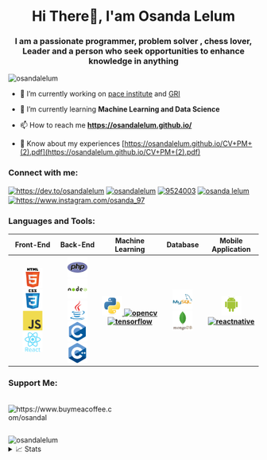 <h1 align="center">Hi There👋, I'am Osanda Lelum</h1>
<h3 align="center">I am a passionate programmer, problem solver , chess lover, Leader and a person who seek opportunities to enhance knowledge in anything</h3>

<p align="left"> <img src="https://komarev.com/ghpvc/?username=osandalelum&label=Profile%20views&color=0e75b6&style=flat" alt="osandalelum" /> </p>

- 🔭 I’m currently working on [pace institute](https://www.paceinstitute.lk/web-development/) and [GRI](https://gritires.com/)

- 🌱 I’m currently learning **Machine Learning and Data Science**

- 📫 How to reach me **https://osandalelum.github.io/**

- 📄 Know about my experiences [https://osandalelum.github.io/CV+PM+(2).pdf](https://osandalelum.github.io/CV+PM+(2).pdf)

<h3 align="left">Connect with me:</h3>
<p align="left">
<a href="https://dev.to/osandalelum" target="blank"><img align="center" src="https://raw.githubusercontent.com/rahuldkjain/github-profile-readme-generator/master/src/images/icons/Social/devto.svg" alt="https://dev.to/osandalelum" height="30" width="40" /></a>
<a href="https://twitter.com/osandalelum" target="blank"><img align="center" src="https://raw.githubusercontent.com/rahuldkjain/github-profile-readme-generator/master/src/images/icons/Social/twitter.svg" alt="osandalelum" height="30" width="40" /></a>
<a href="https://stackoverflow.com/users/9524003" target="blank"><img align="center" src="https://raw.githubusercontent.com/rahuldkjain/github-profile-readme-generator/master/src/images/icons/Social/stack-overflow.svg" alt="9524003" height="30" width="40" /></a>
<a href="https://kaggle.com/osanda lelum" target="blank"><img align="center" src="https://raw.githubusercontent.com/rahuldkjain/github-profile-readme-generator/master/src/images/icons/Social/kaggle.svg" alt="osanda lelum" height="30" width="40" /></a>
<a href="https://instagram.com/osanda_97" target="blank"><img align="center" src="https://raw.githubusercontent.com/rahuldkjain/github-profile-readme-generator/master/src/images/icons/Social/instagram.svg" alt="https://www.instagram.com/osanda_97" height="30" width="40" /></a>
</p>

<h3 align="left">Languages and Tools:</h3>
<table><tr>
   <th>Front-End</th>
   <th>Back-End</th>
   <th>Machine Learning</th>
   <th>Database</th>
   <th>Mobile Application</th>
</tr>
   <tr>
   <th> <a href="https://www.w3.org/html/" target="_blank" rel="noreferrer"> <img src="https://raw.githubusercontent.com/devicons/devicon/master/icons/html5/html5-original-wordmark.svg" alt="html5" width="40" height="40"/> </a> 
   <a href="https://www.w3schools.com/css/" target="_blank" rel="noreferrer"> <img src="https://raw.githubusercontent.com/devicons/devicon/master/icons/css3/css3-original-wordmark.svg" alt="css3" width="40" height="40"/> </a>  
   <a href="https://developer.mozilla.org/en-US/docs/Web/JavaScript" target="_blank" rel="noreferrer"> <img src="https://raw.githubusercontent.com/devicons/devicon/master/icons/javascript/javascript-original.svg" alt="javascript" width="40" height="40"/> </a> 
   <a href="https://reactjs.org/" target="_blank" rel="noreferrer"> <img src="https://raw.githubusercontent.com/devicons/devicon/master/icons/react/react-original-wordmark.svg" alt="react" width="40" height="40"/> </a> </th>
   <th>   <a href="https://www.php.net" target="_blank" rel="noreferrer"> <img src="https://raw.githubusercontent.com/devicons/devicon/master/icons/php/php-original.svg" alt="php" width="40" height="40"/> </a> 
   <a href="https://nodejs.org" target="_blank" rel="noreferrer"> <img src="https://raw.githubusercontent.com/devicons/devicon/master/icons/nodejs/nodejs-original-wordmark.svg" alt="nodejs" width="40" height="40"/> </a> 
   <a href="https://www.java.com" target="_blank" rel="noreferrer"> <img src="https://raw.githubusercontent.com/devicons/devicon/master/icons/java/java-original.svg" alt="java" width="40" height="40"/> </a> 
   <br/>
   <a href="https://www.cprogramming.com/" target="_blank" rel="noreferrer"> <img src="https://raw.githubusercontent.com/devicons/devicon/master/icons/c/c-original.svg" alt="c" width="40" height="40"/> </a> 
   <a href="https://www.w3schools.com/cpp/" target="_blank" rel="noreferrer"> <img src="https://raw.githubusercontent.com/devicons/devicon/master/icons/cplusplus/cplusplus-original.svg" alt="cplusplus" width="40" height="40"/> </a> </th>
   <th>  <a href="https://www.python.org" target="_blank" rel="noreferrer"> <img src="https://raw.githubusercontent.com/devicons/devicon/master/icons/python/python-original.svg" alt="python" width="40" height="40"/> </a>
    <a href="https://opencv.org/" target="_blank" rel="noreferrer"> <img src="https://www.vectorlogo.zone/logos/opencv/opencv-icon.svg" alt="opencv" width="40" height="40"/> </a> 
    <a href="https://www.tensorflow.org" target="_blank" rel="noreferrer"> <img src="https://www.vectorlogo.zone/logos/tensorflow/tensorflow-icon.svg" alt="tensorflow" width="40" height="40"/> </a> </th>
   <th>   <a href="https://www.mysql.com/" target="_blank" rel="noreferrer"> <img src="https://raw.githubusercontent.com/devicons/devicon/master/icons/mysql/mysql-original-wordmark.svg" alt="mysql" width="40" height="40"/> </a> 
    <a href="https://www.mongodb.com/" target="_blank" rel="noreferrer"> <img src="https://raw.githubusercontent.com/devicons/devicon/master/icons/mongodb/mongodb-original-wordmark.svg" alt="mongodb" width="40" height="40"/> </a> </th>
   <th><a href="https://developer.android.com" target="_blank" rel="noreferrer"> <img src="https://raw.githubusercontent.com/devicons/devicon/master/icons/android/android-original-wordmark.svg" alt="android" width="40" height="40"/> </a>
<a href="https://reactnative.dev/" target="_blank" rel="noreferrer"> <img src="https://reactnative.dev/img/header_logo.svg" alt="reactnative" width="40" height="40"/> </a></th>
   </tr>
</table>


<h3 align="left">Support Me:</h3>
<p><a href="https://www.buymeacoffee.com/osandal"> 
<br>
<img align="left" src="https://cdn.buymeacoffee.com/buttons/v2/default-yellow.png" height="50" width="210" 
alt="https://www.buymeacoffee.com/osandal" /></a></p><br><br>
<p><img align="left" src="https://github-readme-stats.vercel.app/api?username=osandalelum&show_icons=true&locale=en" alt="osandalelum"  /></p>

<br>
<details>
<summary>📈 Stats</summary>
<br>
My Github Stats

![](http://github-profile-summary-cards.vercel.app/api/cards/profile-details?username=OsandaLelum&theme=dracula) 

![](http://github-profile-summary-cards.vercel.app/api/cards/repos-per-language?username=OsandaLelum&theme=dracula) 
![](http://github-profile-summary-cards.vercel.app/api/cards/most-commit-language?username=OsandaLelum&theme=dracula)


<br>
Currently Coding & Listening to:

[![spotify-github-profile](https://spotify-github-profile.vercel.app/api/view?uid=31rhfyqi4cltbz6gr5oq7aoj5frq&cover_image=true&theme=novatorem&show_offline=true&bar_color=53b14f&bar_color_cover=false)](https://open.spotify.com/user/31rhfyqi4cltbz6gr5oq7aoj5frq)


</details>

